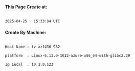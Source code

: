 
   
#### This Page Create at:

```bash

2025-04-25 - 15:33:04 UTC

```

#### Create By Machine:

```bash

Host Name : fv-az1436-982

platform  : Linux-6.11.0-1012-azure-x86_64-with-glibc2.39

Ip Local  : 10.1.0.123

```

